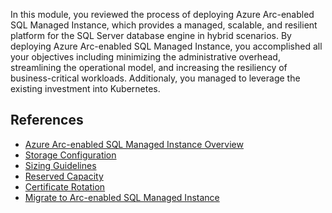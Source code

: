 In this module, you reviewed the process of deploying Azure Arc-enabled SQL Managed Instance, which provides a managed, scalable, and resilient platform for the SQL Server database engine in hybrid scenarios.
By deploying Azure Arc-enabled SQL Managed Instance, you accomplished all your objectives including minimizing the administrative overhead, streamlining the operational model, and increasing the resiliency of business-critical workloads. Additionaly, you managed to leverage the existing investment into Kubernetes.

## References

- [Azure Arc-enabled SQL Managed Instance Overview](/azure/azure-arc/data/managed-instance-overview)
- [Storage Configuration](/azure/azure-arc/data/storage-configuration)
- [Sizing Guidelines](/azure/azure-arc/data/sizing-guidance#sql-managed-instance-sizing-details)
- [Reserved Capacity](/azure/azure-arc/data/reserved-capacity-overview)
- [Certificate Rotation](/azure/azure-arc/data/rotate-user-tls-certificate)
- [Migrate to Arc-enabled SQL Managed Instance](/azure/azure-arc/data/migrate-to-managed-instance)


